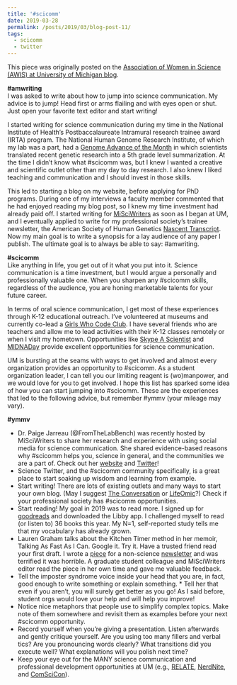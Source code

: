 ```yaml
---
title: '#scicomm'
date: 2019-03-28
permalink: /posts/2019/03/blog-post-11/
tags:
  - scicomm
  - twitter
---
```


This piece was originally posted on the [Association of Women in Science (AWIS) at University of Michigan blog](https://michiganawis.wordpress.com/2019/03/26/add-scicomm-to-your-self-advocacy-toolkit/).

**#amwriting**  
I was asked to write about how to jump into science communication. My advice is to jump! Head first or arms flailing and with eyes open or shut. Just open your favorite text editor and start writing!

I started writing for science communication during my time in the National Institute of Health’s Postbaccalaureate Intramural research trainee award (IRTA) program. The National Human Genome Research Institute, of which my lab was a part, had a [Genome Advance of the Month](https://www.genome.gov/27543594/genome-advance-of-the-month/) in which scientists translated recent genetic research into a 5th grade level summarization. At the time I didn’t know what #scicomm was, but I knew I wanted a creative and scientific outlet other than my day to day research. I also knew I liked teaching and communication and I should invest in those skills.  

This led to starting a blog on my website, before applying for PhD programs. During one of my interviews a faculty member commented that he had enjoyed reading my blog post, so I knew my time investment had already paid off. I started writing for [MiSciWriters](https://misciwriters.com) as soon as I began at UM, and I eventually applied to write for my professional society’s trainee newsletter, the American Society of Human Genetics [Nascent Transcript](http://www.ashg.org/education/newsletter/201811_ASHG2018-Recap.shtml). Now my main goal is to write a synopsis for a lay audience of any paper I publish. The ultimate goal is to always be able to say: #amwriting.  

**#scicomm**  
Like anything in life, you get out of it what you put into it. Science communication is a time investment, but I would argue a personally and professionally valuable one. When you sharpen any #scicomm skills, regardless of the audience, you are honing marketable talents for your future career.  

In terms of oral science communication, I get most of these experiences through K-12 educational outreach. I’ve volunteered at museums and currently co-lead a [Girls Who Code Club](http://umich.edu/~girlswc/). I have several friends who are teachers and allow me to lead activities with their K-12 classes remotely or when I visit my hometown. Opportunities like [Skype A Scientist](https://www.skypeascientist.com) and [MIDNADay](https://sites.google.com/view/midnaday) provide excellent opportunities for science communication.  

UM is bursting at the seams with ways to get involved and almost every organization provides an opportunity to #scicomm. As a student organization leader, I can tell you our limiting reagent is (wo)manpower, and we would love for you to get involved. I hope this list has sparked some idea of how you can start jumping into #scicomm. These are the experiences that led to the following advice, but remember #ymmv (your mileage may vary).  

**#ymmv**  
* Dr. Paige Jarreau (@FromTheLabBench) was recently hosted by MiSciWriters to share her research and experience with using social media for science communication. She shared evidence-based reasons why #scicomm helps you, science in general, and the communities we are a part of. Check out her [website](http://www.fromthelabbench.com) and [Twitter](https://twitter.com/FromTheLabBench?lang=en)!
* Science Twitter, and the #scicomm community specifically, is a great place to start soaking up wisdom and learning from example.
* Start writing! There are lots of existing outlets and many ways to start your own blog. (May I suggest [The Conversation](https://theconversation.com/become-an-author) or [LifeOmic](https://lifeomic.com/guest-blogging-program/)?) Check if your professional society has #scicomm opportunities.
* Start reading! My goal in 2019 was to read more. I signed up for [goodreads](https://www.goodreads.com) and downloaded the Libby app. I challenged myself to read (or listen to) 36 books this year. My N=1, self-reported study tells me that my vocabulary has already grown.
* Lauren Graham talks about the Kitchen Timer method in her memoir, Talking As Fast As I Can. Google it. Try it.
Have a trusted friend read your first draft. I wrote a [piece](https://medium.com/@kelseyweekman/a-quick-fun-biology-class-by-brooke-wolford-d595fef525e3) for a non-science [newsletter](https://kelsaywhat.com/newsletter/) and was terrified it was horrible. A graduate student colleague and MiSciWriters editor read the piece in her own time and gave me valuable feedback.
* Tell the imposter syndrome voice inside your head that you are, in fact, good enough to write something or explain something. * Tell her that even if you aren’t, you will surely get better as you go! As I said before, student orgs would love your help and will help you improve!
* Notice nice metaphors that people use to simplify complex topics. Make note of them somewhere and revisit them as examples before your next #scicomm opportunity.
* Record yourself when you’re giving a presentation. Listen afterwards and gently critique yourself. Are you using too many fillers and verbal tics? Are you pronouncing words clearly? What transitions did you execute well? What explanations will you polish next time?
* Keep your eye out for the MANY science communication and professional development opportunities at UM (e.g., [RELATE](https://www.learntorelate.org/about-us), [NerdNite](https://annarbor.nerdnite.com), and [ComSciCon](https://comscicon.com/comscicon-michigan-2019)).
